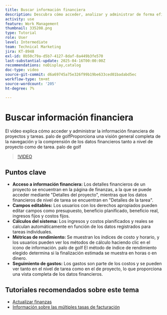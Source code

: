 ```yaml
---
title: Buscar información financiera
description: Descubra cómo acceder, analizar y administrar de forma eficaz los datos financieros de los proyectos y las tareas, abarcando los presupuestos, los ingresos, los costes y las métricas de rendimiento tanto en el nivel de proyecto como de tarea.
activity: use
feature: Work Management
thumbnail: 335208.png
type: Tutorial
role: User
level: Intermediate
team: Technical Marketing
jira: KT-8948
exl-id: 8b50c79a-d5b7-4127-8daf-8a449b3fe570
last-substantial-update: 2025-04-16T00:00:00Z
recommendations: noDisplay,catalog
doc-type: video
source-git-commit: d6a69745a75e326f99b19be633ced01badabd5ec
workflow-type: tm+mt
source-wordcount: '205'
ht-degree: 7%

---
```


# Buscar información financiera

El vídeo explica cómo acceder y administrar la información financiera de proyectos y tareas. palo de golfProporciona una visión general completa de la navegación y la comprensión de los datos financieros tanto a nivel de proyecto como de tarea. palo de golf

>[!VIDEO](https://video.tv.adobe.com/v/335208/?quality=12&learn=on&enablevpops)

## Puntos clave

* **Acceso a información financiera:** Los detalles financieros de un proyecto se encuentran en la página de finanzas, a la que se puede acceder mediante &quot;Detalles del proyecto&quot;, mientras que los datos financieros de nivel de tarea se encuentran en &quot;Detalles de la tarea&quot;.
* **Campos editables:** Los usuarios con los derechos apropiados pueden editar campos como presupuesto, beneficio planificado, beneficio real, ingresos fijos y costos fijos.
* **Cálculos del sistema:** Los ingresos y costos planificados y reales se calculan automáticamente en función de los datos registrados para tareas individuales.
* **Métricas de rendimiento:** Se muestran los índices de costo y horario, y los usuarios pueden ver los métodos de cálculo haciendo clic en el icono de información. palo de golf El método de índice de rendimiento elegido determina si la finalización estimada se muestra en horas o en dinero.
* **Seguimiento de gastos:** Los gastos son parte de los costos y se pueden ver tanto en el nivel de tarea como en el de proyecto, lo que proporciona una vista completa de los datos financieros.


## Tutoriales recomendados sobre este tema

<!--* [Find financial information](/help/manage-work/project-finances/find-financial-information.md)-->
* [Actualizar finanzas](/help/manage-work/project-finances/update-and-review-finances.md)
* [Información sobre las múltiples tasas de facturación](/help/manage-work/project-finances/multiple-billing-rates.md)

